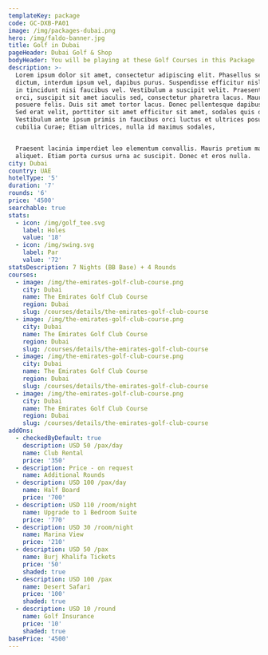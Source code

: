 ```yaml
---
templateKey: package
code: GC-DXB-PA01
image: /img/packages-dubai.png
hero: /img/faldo-banner.jpg
title: Golf in Dubai
pageHeader: Dubai Golf & Shop
bodyHeader: You will be playing at these Golf Courses in this Package
description: >-
  Lorem ipsum dolor sit amet, consectetur adipiscing elit. Phasellus sed erat
  dictum, interdum ipsum vel, dapibus purus. Suspendisse efficitur nisl risus,
  in tincidunt nisi faucibus vel. Vestibulum a suscipit velit. Praesent tellus
  orci, suscipit sit amet iaculis sed, consectetur pharetra lacus. Mauris nec
  posuere felis. Duis sit amet tortor lacus. Donec pellentesque dapibus metus.
  Sed erat velit, porttitor sit amet efficitur sit amet, sodales quis diam.
  Vestibulum ante ipsum primis in faucibus orci luctus et ultrices posuere
  cubilia Curae; Etiam ultrices, nulla id maximus sodales, 


  Praesent lacinia imperdiet leo elementum convallis. Mauris pretium mattis
  aliquet. Etiam porta cursus urna ac suscipit. Donec et eros nulla.
city: Dubai
country: UAE
hotelType: '5'
duration: '7'
rounds: '6'
price: '4500'
searchable: true
stats:
  - icon: /img/golf_tee.svg
    label: Holes
    value: '18'
  - icon: /img/swing.svg
    label: Par
    value: '72'
statsDescription: 7 Nights (BB Base) + 4 Rounds
courses:
  - image: /img/the-emirates-golf-club-course.png
    city: Dubai
    name: The Emirates Golf Club Course
    region: Dubai
    slug: /courses/details/the-emirates-golf-club-course
  - image: /img/the-emirates-golf-club-course.png
    city: Dubai
    name: The Emirates Golf Club Course
    region: Dubai
    slug: /courses/details/the-emirates-golf-club-course
  - image: /img/the-emirates-golf-club-course.png
    city: Dubai
    name: The Emirates Golf Club Course
    region: Dubai
    slug: /courses/details/the-emirates-golf-club-course
  - image: /img/the-emirates-golf-club-course.png
    city: Dubai
    name: The Emirates Golf Club Course
    region: Dubai
    slug: /courses/details/the-emirates-golf-club-course
addOns:
  - checkedByDefault: true
    description: USD 50 /pax/day
    name: Club Rental
    price: '350'
  - description: Price - on request
    name: Additional Rounds
  - description: USD 100 /pax/day
    name: Half Board
    price: '700'
  - description: USD 110 /room/night
    name: Upgrade to 1 Bedroom Suite
    price: '770'
  - description: USD 30 /room/night
    name: Marina View
    price: '210'
  - description: USD 50 /pax
    name: Burj Khalifa Tickets
    price: '50'
    shaded: true
  - description: USD 100 /pax
    name: Desert Safari
    price: '100'
    shaded: true
  - description: USD 10 /round
    name: Golf Insurance
    price: '10'
    shaded: true
basePrice: '4500'
---
```


